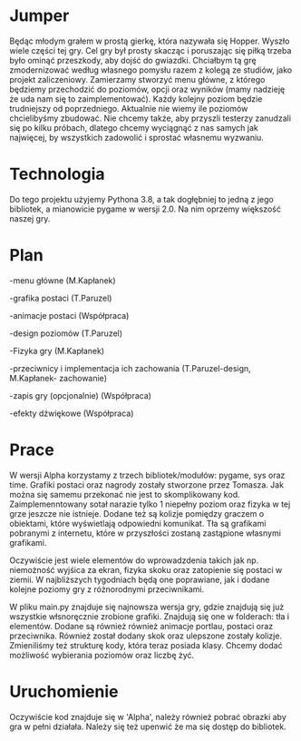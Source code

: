 # Jumper
Będąc młodym grałem w prostą gierkę, która nazywała się Hopper. Wyszło wiele części tej gry. Cel gry był prosty skacząc i poruszając się piłką trzeba było ominąć przeszkody, aby dojść do gwiazdki. Chciałbym tą grę zmodernizować według własnego pomysłu razem z kolegą ze studiów, jako projekt zaliczeniowy. 
Zamierzamy stworzyć menu główne, z którego będziemy przechodzić do poziomów, opcji oraz wyników (mamy nadzieję że uda nam się to zaimplementować). Każdy kolejny poziom będzie trudniejszy od poprzedniego. Aktualnie nie wiemy ile poziomów chcielibyśmy zbudować. Nie chcemy także, aby przyszli testerzy zanudzali się po kilku próbach, dlatego chcemy wyciągnąć z nas samych jak najwięcej, by wszystkich zadowolić i sprostać własnemu wyzwaniu. 

# Technologia
Do tego projektu użyjemy Pythona  3.8, a tak dogłębniej to jedną z jego bibliotek, a mianowicie pygame w wersji 2.0. Na nim oprzemy większość naszej gry.

# Plan

-menu główne (M.Kapłanek)

-grafika postaci (T.Paruzel)

-animacje postaci (Współpraca) 

-design poziomów (T.Paruzel)

-Fizyka gry (M.Kapłanek)

-przeciwnicy i implementacja ich zachowania (T.Paruzel-design, M.Kapłanek- zachowanie)  

-zapis gry (opcjonalnie) (Współpraca)

-efekty dźwiękowe (Współpraca)

# Prace

W wersji Alpha korzystamy z trzech bibliotek/modułów: pygame, sys oraz time. Grafiki postaci oraz nagrody zostały stworzone przez Tomasza.
Jak można się samemu przekonać nie jest to skomplikowany kod. Zaimplemenntowany sotał narazie tylko 1 niepełny poziom oraz fizyka w tej grze jeszcze nie istnieje.
Dodane też są kolizje pomiędzy graczem o obiektami, które wyświetlają odpowiedni komunikat. Tła są grafikami pobranymi z internetu, które w przyszłości zostaną zastąpione własnymi grafikami.

Oczywiście jest wiele elementów do wprowadzdenia takich jak np. niemożność wyjśica za ekran, fizyka skoku oraz zatopienie się postaci w ziemii. W najbliższych tygodniach będą one poprawiane, jak i dodane kolejne poziomy gry z różnorodnymi przeciwnikami. 

W pliku main.py znajduje się najnowsza wersja gry, gdzie znajdują się już wszystkie włsnoręcznie zrobione grafiki. Znajdują się one w folderach: tła i elementów.
Dodane są również również animacje portlau, postaci oraz przeciwnika. Również został dodany skok oraz ulepszone zostały kolizje. Zmieniliśmy też strukturę kody, która teraz posiada klasy. Chcemy dodać możliwość wybierania poziomów oraz liczbę żyć.   


# Uruchomienie

Oczywiście kod znajduje się w 'Alpha', należy również pobrać obrazki aby gra w pełni działała. Należy się też upenwić że ma się dostęp do bibliotek.   
